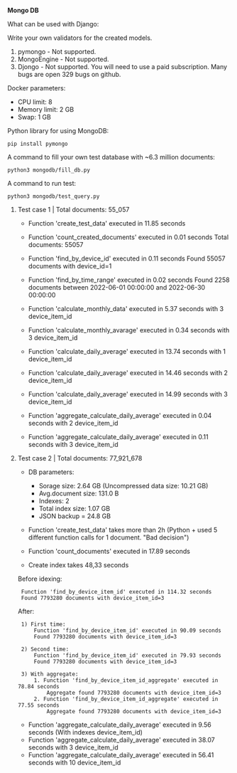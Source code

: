 **Mongo DB**


What can be used with Django:

Write your own validators for the created models.
1. pymongo - Not supported.
2. MongoEngine - Not supported.
3. Djongo - Not supported. You will need to use a paid subscription. Many bugs are open 329 bugs on github.


Docker parameters:
- CPU limit: 8
- Memory limit: 2 GB
- Swap: 1 GB



Python library for using MongoDB:
```
pip install pymongo
```

A command to fill your own test database with ~6.3 million documents:
```
python3 mongodb/fill_db.py
```

A command to run test:
```
python3 mongodb/test_query.py
```

1. Test case 1 | Total documents: 55_057
    - Function 'create_test_data' executed in 11.85 seconds

    - Function 'count_created_documents' executed in 0.01 seconds
    Total documents: 55057

    - Function 'find_by_device_id' executed in 0.11 seconds
    Found 55057 documents with device_id=1

    - Function 'find_by_time_range' executed in 0.02 seconds
    Found 2258 documents between 2022-06-01 00:00:00 and 2022-06-30 00:00:00

    - Function 'calculate_monthly_data' executed in 5.37 seconds with 3 device_item_id

    - Function 'calculate_monthly_avarage' executed in 0.34 seconds with 3 device_item_id

    - Function 'calculate_daily_average' executed in 13.74 seconds with 1 device_item_id

    - Function 'calculate_daily_average' executed in 14.46 seconds with 2 device_item_id

    - Function 'calculate_daily_average' executed in 14.99 seconds with 3 device_item_id

    - Function 'aggregate_calculate_daily_average' executed in 0.04 seconds with 2 device_item_id
    - Function 'aggregate_calculate_daily_average' executed in 0.11 seconds with 3 device_item_id


2. Test case 2 | Total documents: 77_921_678

    - DB parameters:
        * Sorage size: 2.64 GB (Uncompressed data size: 10.21 GB)
        * Avg.document size: 131.0 B
        * Indexes: 2
        * Total index size: 1.07 GB
        * JSON backup = 24.8 GB

    - Function 'create_test_data' takes more than 2h (Python + used 5 different function calls for 1 document. "Bad decision")

    - Function 'count_documents' executed in 17.89 seconds

    - Create index takes 48,33 seconds

    Before idexing:

        Function 'find_by_device_item_id' executed in 114.32 seconds
        Found 7793280 documents with device_item_id=3
    After:

        1) First time:
            Function 'find_by_device_item_id' executed in 90.09 seconds
            Found 7793280 documents with device_item_id=3

        2) Second time:
            Function 'find_by_device_item_id' executed in 79.93 seconds
            Found 7793280 documents with device_item_id=3

        3) With aggregate:
            1. Function 'find_by_device_item_id_aggregate' executed in 78.84 seconds
                Aggregate found 7793280 documents with device_item_id=3
            2. Function 'find_by_device_item_id_aggregate' executed in 77.55 seconds
                Aggregate found 7793280 documents with device_item_id=3



    - Function 'aggregate_calculate_daily_average' executed in 9.56 seconds (With indexes device_item_id)
    - Function 'aggregate_calculate_daily_average' executed in 38.07 seconds with 3 device_item_id
    - Function 'aggregate_calculate_daily_average' executed in 56.41 seconds with 10 device_item_id

